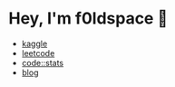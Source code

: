 # Hey, I'm f0ldspace 👋
- [kaggle](https://www.kaggle.com/f0ldspace)
- [leetcode](https://leetcode.com/u/f0ldspace/)
- [code::stats](https://codestats.net/users/f0ldspace)
- [blog](https://f0ld.space/)
